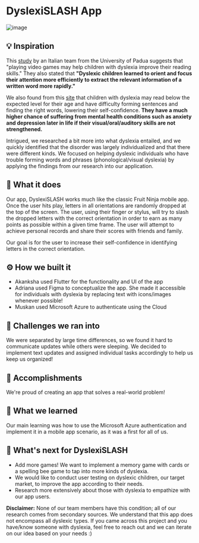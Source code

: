 # DyslexiSLASH App
![image](https://user-images.githubusercontent.com/62163307/149020098-3ef42d80-fe37-42b1-a2cc-43ea5dea35f4.png)

## 💡 Inspiration
This [study](https://www.cell.com/current-biology/fulltext/S0960-9822(13)00079-1?_returnURL=https%3A%2F%2Flinkinghub.elsevier.com%2Fretrieve%2Fpii%2FS0960982213000791%3Fshowall%3Dtrue) by an Italian team from the University of Padua suggests that "playing video games may help children with dyslexia improve their reading skills." They also stated that **"Dyslexic children learned to orient and focus their attention more efficiently to extract the relevant information of a written word more rapidly."**

We also found from this [site](https://www.everydayhealth.com/dyslexia/types/) that children with dyslexia may read below the expected level for their age and have difficulty forming sentences and finding the right words, lowering their self-confidence. **They have a much higher chance of suffering from mental health conditions such as anxiety and depression later in life if their visual/oral/auditory skills are not strengthened.** 

Intrigued, we researched a bit more into what dyslexia entailed, and we quickly identified that the disorder was largely individualized and that there were different kinds. We focused on helping dyslexic individuals who have trouble forming words and phrases (phonological/visual dyslexia) by applying the findings from our research into our application.

## 🤳 What it does
Our app, DyslexiSLASH works much like the classic Fruit Ninja mobile app. Once the user hits play, letters in all orientations are randomly dropped at the top of the screen. The user, using their finger or stylus, will try to slash the dropped letters with the correct orientation in order to earn as many points as possible within a given time frame. The user will attempt to achieve personal records and share their scores with friends and family. 

Our goal is for the user to increase their self-confidence in identifying letters in the correct orientation. 

## ⚙️ How we built it
- Akanksha used Flutter for the functionality and UI of the app
- Adriana used Figma to conceptualize the app. She made it accessible for individuals with dyslexia by replacing text with icons/images whenever possible!
- Muskan used Microsoft Azure to authenticate using the Cloud

## 🤔 Challenges we ran into
We were separated by large time differences, so we found it hard to communicate updates while others were sleeping. We decided to implement text updates and assigned individual tasks accordingly to help us keep us organized!

## 🏅 Accomplishments
We're proud of creating an app that solves a real-world problem!

## 📖 What we learned
Our main learning was how to use the Microsoft Azure authentication and implement it in a mobile app scenario, as it was a first for all of us. 

## 💭 What's next for DyslexiSLASH
- Add more games! We want to implement a memory game with cards or a spelling bee game to tap into more kinds of dyslexia. 
- We would like to conduct user testing on dyslexic children, our target market, to improve the app according to their needs.
- Research more extensively about those with dyslexia to empathize with our app users.

**Disclaimer:** None of our team members have this condition; all of our research comes from secondary sources. We understand that this app does not encompass all dyslexic types. If you came across this project and you have/know someone with dyslexia, feel free to reach out and we can iterate on our idea based on your needs :)
